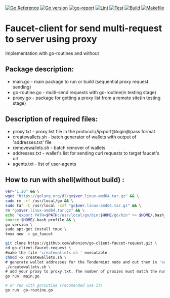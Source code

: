 [![Go Reference](https://pkg.go.dev/badge/github.com/whonion/go-client-faucet-request.svg)](https://pkg.go.dev/github.com/whonion/go-client-faucet-request) [![Go version][go-badge]][go-url] [![go-report][go-report-badge]][go-report-url] [![Lint][lint-badge]][lint-url] [![Test][test-badge]][test-url] [![Build][build-badge]][build-url] [![Makefile][makefile-badge]][makefile-url]
# Faucet-client for send multi-request to server using proxy</br>
Implementation with go-routines and without
## Package description:
 - main.go - main package to run or build (sequential proxy request sending)
 - go-routine.go - multi-send requests with go-routine(in testing stage)
 - proxy.go - package for getting a proxy list from a remote site(in testing stage)
 ## Description of required files:
 - proxy.txt - proxy list file in the protocol://ip:port@login@pass format
 - createwallets.sh  - batch generator of wallets with output of 'addresses.txt' file
 - removewallets.sh - batch remover of wallets
 - addresses.txt - wallet's list for sending curl requests to target faucet's url
 - agents.txt - list of user-agents

## How to run with shell(without build) :
```sh
ver="1.20" && \
wget "https://golang.org/dl/go$ver.linux-amd64.tar.gz" && \
sudo rm -rf /usr/local/go && \
sudo tar -C /usr/local -xzf "go$ver.linux-amd64.tar.gz" && \
rm "go$ver.linux-amd64.tar.gz" && \
echo "export PATH=$PATH:/usr/local/go/bin:$HOME/go/bin" >> $HOME/.bash_profile && \
source $HOME/.bash_profile && \
go version \
sudo apt-get install tmux \
tmux new -s go_faucet
```
```sh
git clone https://github.com/whonion/go-client-faucet-request.git \
cd go-client-faucet-request \
#make the file 'createwallets.sh ' executable
chmod +x createwallets.sh \
# generate wallet addresses for the Tendermint node and out them in 'addresses.txt'
./createwallets.sh \
# add your proxy to proxy.txt. The number of proxies must match the number of addresses
go run  main.go
```
```sh
# or run with goroutine (recomended use it)
go run  go-routine.go
```
[go-badge]: https://img.shields.io/badge/go-1.20-blue.svg
[go-url]: https://go.dev

[go-report-badge]: https://goreportcard.com/badge/github.com/whonion/go-client-faucet-request
[go-report-url]: https://goreportcard.com/report/github.com/whonion/go-client-faucet-request

[lint-badge]: https://github.com/whonion/go-client-faucet-request/actions/workflows/lint.yml/badge.svg
[lint-url]: https://github.com/whonion/go-client-faucet-request/actions/workflows/lint.yml

[test-badge]: https://github.com/whonion/go-client-faucet-request/actions/workflows/test.yml/badge.svg
[test-url]: https://github.com/whonion/go-client-faucet-request/actions/workflows/test.yml

[build-badge]: https://github.com/whonion/go-client-faucet-request/actions/workflows/build.yml/badge.svg
[build-url]: https://github.com/whonion/go-client-faucet-request/actions/workflows/build.yml

[makefile-badge]: https://github.com/whonion/go-client-faucet-request/actions/workflows/makefile.yml/badge.svg
[makefile-url]: https://github.com/whonion/go-client-faucet-request/actions/workflows/makefile.yml

[hint-badge]: https://hits.dwyl.com/whonion//go-client-faucet-request.svg
[hint-url]: https://hits.dwyl.com/whonion/go-client-faucet-request
